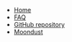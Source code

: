 * [Home](/)
* [FAQ](https://wohlsoft.ru/pgewiki/Frequently_Asked_Questions)
* [GitHub repository](https://github.com/WohlSoft/Moondust-Project)
* [Moondust](https://wohlsoft.ru/projects/Moondust/)
